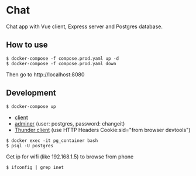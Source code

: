 # Chat

Chat app with Vue client, Express server and Postgres database.

## How to use

```shell
$ docker-compose -f compose.prod.yaml up -d
$ docker-compose -f compose.prod.yaml down
```

Then go to http://localhost:8080

## Development

```shell
$ docker-compose up
```
- [client](http://localhost:5173)
- [adminer](http://localhost:8080) (user: postgres, password: changeit)
- [Thunder client](http://localhost:3000/self) (use HTTP Headers Cookie:sid="from browser devtools")

```shell
$ docker exec -it pg_container bash
$ psql -U postgres
```

Get ip for wifi (like 192.168.1.5) to browse from phone
```shell
$ ifconfig | grep inet
```
